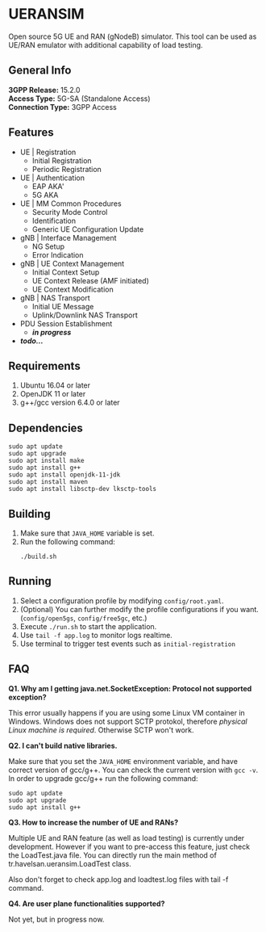 # UERANSIM
Open source 5G UE and RAN (gNodeB) simulator. This tool can be used as UE/RAN emulator with additional capability of load testing.

##  General Info  
**3GPP Release:** 15.2.0  
**Access Type:** 5G-SA (Standalone Access)  
**Connection Type:** 3GPP Access  

## Features 
- UE | Registration
  - Initial Registration
  - Periodic Registration
- UE | Authentication
  - EAP AKA'
  - 5G AKA
- UE | MM Common Procedures
  - Security Mode Control
  - Identification
  - Generic UE Configuration Update
- gNB | Interface Management
  - NG Setup
  - Error Indication
- gNB | UE Context Management
  - Initial Context Setup
  - UE Context Release (AMF initiated)
  - UE Context Modification
- gNB | NAS Transport
  - Initial UE Message
  - Uplink/Downlink NAS Transport
- PDU Session Establishment
  - ***in progress***
- ***todo...***
      
##  Requirements
1. Ubuntu 16.04 or later 
2. OpenJDK 11 or later
3. g++/gcc version 6.4.0 or later

## Dependencies
```
sudo apt update
sudo apt upgrade
sudo apt install make
sudo apt install g++
sudo apt install openjdk-11-jdk
sudo apt install maven
sudo apt install libsctp-dev lksctp-tools
```

## Building
1. Make sure that `JAVA_HOME` variable is set.
2. Run the following command:
    ```
    ./build.sh
    ```


## Running
1. Select a configuration profile by modifying `config/root.yaml`.
2. (Optional)  You can further modify the profile configurations if you want. (`config/open5gs`, `config/free5gc`, etc.)
3. Execute `./run.sh` to start the application.
4. Use `tail -f app.log` to monitor logs realtime.
5. Use terminal to trigger test events such as `initial-registration`

## FAQ

**Q1. Why am I getting java.net.SocketException: Protocol not supported exception?**  

This error usually happens if you are using some Linux VM container in Windows. Windows does not support SCTP protokol, therefore *physical Linux machine is required*. Otherwise SCTP won't work.

**Q2. I can't build native libraries.**

Make sure that you set the `JAVA_HOME` environment variable, and have correct version of gcc/g++. You can check the current version with `gcc -v`. In order to upgrade gcc/g++ run the following command:
```
sudo apt update
sudo apt upgrade
sudo apt install g++
``` 

**Q3. How to increase the number of UE and RANs?**

Multiple UE and RAN feature (as well as load testing) is currently under development. However if you want to pre-access this feature, just check the LoadTest.java file. You can directly run the main method of tr.havelsan.ueransim.LoadTest class.

Also don't forget to check app.log and loadtest.log files with tail -f command.

**Q4. Are user plane functionalities supported?**

Not yet, but in progress now. 